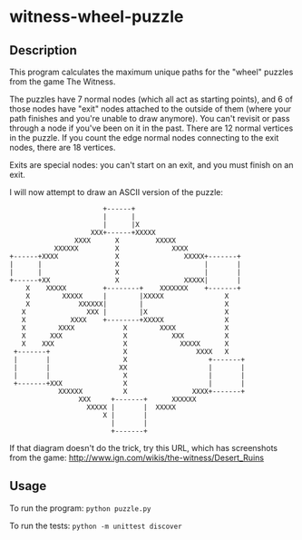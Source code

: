 # witness-wheel-puzzle

## Description

This program calculates the maximum unique paths for the "wheel" puzzles from the game The Witness.

The puzzles have 7 normal nodes (which all act as starting points), and 6 of those nodes have "exit"
nodes attached to the outside of them (where your path finishes and you're unable to draw anymore).
You can't revisit or pass through a node if you've been on it in the past. There are 12 normal vertices in the puzzle.
If you count the edge normal nodes connecting to the exit nodes, there are 18 vertices.

Exits are special nodes: you can't start on an exit, and you must finish on an exit.

I will now attempt to draw an ASCII version of the puzzle:

                           +------+
                           |      |
                           |      |X
                        XXX+------+XXXXX
                    XXXX      X         XXXXX
               XXXXXX         X             XXXX
    +------+XXXX              X                XXXXX+-------+
    |      |                  X                     |       |
    |      |                  X                     |       |
    +------+XX                X                XXXXX|       |
        X    XXXXX         +--------+    XXXXXXX    +-------+
        X        XXXXX     |        |XXXXX               X
        X            XXXXXX|        |                    X
       X               XXX |        |X                   X
       X           XXXX    +--------+XXXXX               X
       X        XXXX            X        XXXX            X
       X      XXX               X           XXX          X
       X    XXX                 X             XXXXX      X
     +-------+                  X                 XXXX   X
     |       |                  X                    +-------+
     |       |                 XX                    |       |
     |       |                  X                    |       |
     +-------+XXX               X                    |       |
                XXXXXX          X                XXXX+-------+
                     XXX     +-------+      XXXXXX
                       XXXXX |       |  XXXXX
                           X |       |
                             |       |
                             +-------+

If that diagram doesn't do the trick, try this URL, which has screenshots from the game: http://www.ign.com/wikis/the-witness/Desert_Ruins

## Usage

To run the program: ``python puzzle.py``

To run the tests: ``python -m unittest discover``
